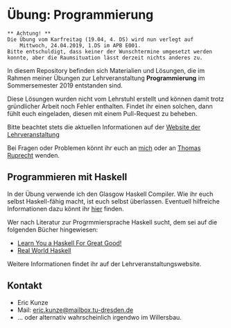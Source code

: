 # Übung: Programmierung

```
** Achtung! **
Die Übung vom Karfreitag (19.04, 4. DS) wird nun verlegt auf
    Mittwoch, 24.04.2019, 1.DS im APB E001.
Bitte entschuldigt, dass keiner der Wunschtermine umgesetzt werden konnte, aber die Raumsituation lässt derzeit nichts anderes zu.
```

In diesem Repository befinden sich Materialien und Lösungen, die im Rahmen meiner Übungen zur Lehrveranstaltung **Programmierung** im Sommersemester 2019 entstanden sind.

Diese Lösungen wurden nicht vom Lehrstuhl erstellt und können damit trotz gründlicher Arbeit noch Fehler enthalten. Findet ihr einen solchen, dann fühlt euch eingeladen, diesen mit einem Pull-Request zu beheben.

Bitte beachtet stets die aktuellen Informationen auf der [Website der Lehrveranstaltung](https://www.orchid.inf.tu-dresden.de/teaching/2019ss/prog/)

Bei Fragen oder Problemen könnt ihr euch an [mich](mailto:eric.kunze@mailbox.tu-dresden.de) oder an [Thomas Ruprecht](mailto:thomas.ruprecht@tu-dresden.de) wenden.

## Programmieren mit Haskell

In der Übung verwende ich den Glasgow Haskell Compiler. Wie ihr euch selbst Haskell-fähig macht, ist euch selbst überlassen. Eventuell hilfreiche Informationen dazu könnt ihr [hier](https://www.haskell.org/downloads/) finden.

Wer nach Literatur zur Progrmmiersprache Haskell sucht, dem sei auf die folgenden Bücher hingewiesen:
* [Learn You a Haskell For Great Good!](http://learnyouahaskell.com/)
* [Real World Haskell](http://book.realworldhaskell.org/)

Weitere Informationen findet ihr auf der Lehrveranstaltungswebsite.

## Kontakt
* Eric Kunze
* Mail: [eric.kunze@mailbox.tu-dresden.de](eric.kunze@mailbox.tu-dresden.de)
* ... oder alternativ wahrscheinlich irgendwo im Willersbau.
